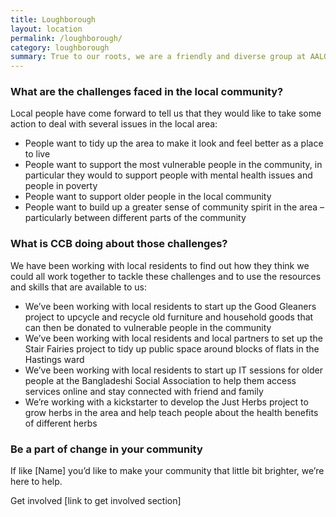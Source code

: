 ```yaml
---
title: Loughborough
layout: location
permalink: /loughborough/
category: loughborough
summary: True to our roots, we are a friendly and diverse group at AALGS.
---
```


### What are the challenges faced in the local community? 

Local people have come forward to tell us that they would like to take some action to deal with several issues in the local area: 

* People want to tidy up the area to make it look and feel better as a place to live 
* People want to support the most vulnerable people in the community, in particular they would to support people with mental health issues and people in poverty 
* People want to support older people in the local community
* People want to build up a greater sense of community spirit in the area – particularly between different parts of the community

### What is CCB doing about those challenges? 

We have been working with local residents to find out how they think we could all work together to tackle these challenges and to use the resources and skills that are available to us:

* We’ve been working with local residents to start up the Good Gleaners project to upcycle and recycle old furniture and household goods that can then be donated to vulnerable people in the community
* We’ve been working with local residents and local partners to set up the Stair Fairies project to tidy up public space around blocks of flats in the Hastings ward
* We’ve been working with local residents to start up IT sessions for older people at the Bangladeshi Social Association to help them access services online and stay connected with friend and family
* We’re working with a kickstarter to develop the Just Herbs project to grow herbs in the area and help teach people about the health benefits of different herbs

### Be a part of change in your community

If like [Name] you’d like to make your community that little bit brighter, we’re here to help. 

Get involved [link to get involved section]